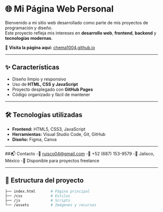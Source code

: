 # 🌐 Mi Página Web Personal

Bienvenido a mi sitio web desarrollado como parte de mis proyectos de programación y diseño.  
Este proyecto refleja mis intereses en **desarrollo web**, **frontend**, **backend** y **tecnologías modernas**.  

🔗 **Visita la página aquí:** [chema1004.github.io](https://chema1004.github.io/)

---

## ✨ Características
- Diseño limpio y responsivo
- Uso de **HTML, CSS y JavaScript**
- Proyecto desplegado con **GitHub Pages**
- Código organizado y fácil de mantener

---

## 🛠️ Tecnologías utilizadas
- **Frontend:** HTML5, CSS3, JavaScript  
- **Herramientas:** Visual Studio Code, Git, GitHub  
- **Diseño:** Figma, Canva  


---
##📬 Contacto
-📧 ruisco04@gmail.com
-📱 +52 (687) 153-9579
-📍 Jalisco, México
-💼 Disponible para proyectos freelance

---

## 📂 Estructura del proyecto
```bash
├── index.html       # Página principal
├── /css             # Estilos
├── /js              # Scripts
└── /assets          # Imágenes y recursos

